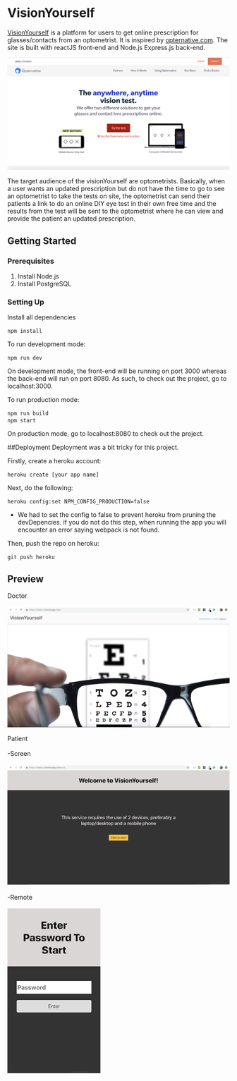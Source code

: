 # VisionYourself

[VisionYourself](https://vision-y.herokuapp.com/) is a platform for users to get online prescription for glasses/contacts from an optometrist. It is inspired by [opternative.com](https://www.opternative.com/). The site is built with reactJS front-end and Node.js Express.js back-end.

![opternative website](./readMeMedia/opternative.png)

The target audience of the visionYourself are optometrists. Basically, when a user wants an updated prescription but do not have the time to go to see an optometrist to take the tests on site, the optometrist can send their patients a link to do an online DIY eye test in their own free time and the results from the test will be sent to the optometrist where he can view and provide the patient an updated prescription.

## Getting Started

### Prerequisites

1. Install Node.js
2. Install PostgreSQL

### Setting Up

Install all dependencies

```
npm install
```

To run development mode:

```
npm run dev
```

On development mode, the front-end will be running on port 3000 whereas the back-end will run on port 8080. As such, to check out the project, go to localhost:3000.

To run production mode:

```
npm run build
npm start
```

On production mode, go to localhost:8080 to check out the project.

##Deployment
Deployment was a bit tricky for this project.

Firstly, create a heroku account:

```
heroku create [your app name]
```

Next, do the following:

```
heroku config:set NPM_CONFIG_PRODUCTION=false
```

- We had to set the config to false to prevent heroku from pruning the devDepencies. if you do not do this step, when running the app you will encounter an error saying webpack is not found.

Then, push the repo on heroku:

```
git push heroku
```

## Preview

Doctor
<br />
<br />
![homepage view](./readMeMedia/homepage.png)

Patient
<br />
<br />
-Screen
<br />
<br />
![patient screen view](./readMeMedia/screen.png)
<br />
<br />
-Remote
<br />
<br />
![patient screen view](./readMeMedia/test.png)
